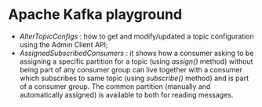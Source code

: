# Apache Kafka playground

* _AlterTopicConfigs_ : how to get and modify/updated a topic configuration using the Admin Client API;
* _AssignedSubscribedConsumers_ : it shows how a consumer asking to be assigning a specific partition for a topic (using _assign()_ method)  without
being part of any consumer group can live together with a consumer which subscribes to same topic (using _subscribe()_ method) and is part of a consumer group.
The common partition (manually and automatically assigned) is available to both for reading messages.
